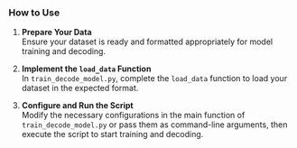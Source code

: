 ### How to Use  

1. **Prepare Your Data**  
   Ensure your dataset is ready and formatted appropriately for model training and decoding.  

2. **Implement the `load_data` Function**  
   In `train_decode_model.py`, complete the `load_data` function to load your dataset in the expected format.  

3. **Configure and Run the Script**  
   Modify the necessary configurations in the main function of `train_decode_model.py` or pass them as command-line arguments, then execute the script to start training and decoding.